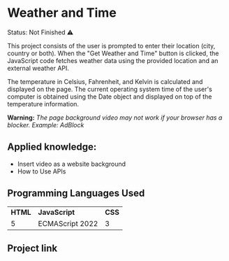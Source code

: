 # 
<h1>Weather and Time</h1>

Status: Not Finished ⚠️

This project consists of the user is prompted to enter their location (city, country or both).
When the "Get Weather and Time" button is clicked, the JavaScript code fetches weather data using the provided location and an external weather API. 

The temperature in Celsius, Fahrenheit, and Kelvin is calculated and displayed on the page.
The current operating system time of the user's computer is obtained using the Date object and displayed on top of the temperature information.

**Warning:** *The page background video may not work if your browser has a blocker. Example: AdBlock*


<h2>Applied knowledge:</h2>

+ Insert video as a website background
+ How to Use APIs


<h2>Programming Languages Used</h2>
<table>
<tr>
<td><strong>HTML</strong></td>
<td><strong>JavaScript</strong></td>
<td><strong>CSS</strong></td>
</tr>
<tr>
<td>5</td>
<td>ECMAScript 2022</td>
<td>3</td>
</tr>
</table>

<h2>Project link</h2>
<https://weather-and-time.netlify.app/>

